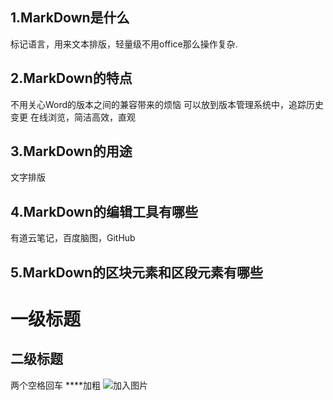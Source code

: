 ## 1.MarkDown是什么
标记语言，用来文本排版，轻量级不用office那么操作复杂.
## 2.MarkDown的特点
不用关心Word的版本之间的兼容带来的烦恼
可以放到版本管理系统中，追踪历史变更
在线浏览，简洁高效，直观
## 3.MarkDown的用途
文字排版
##	4.MarkDown的编辑工具有哪些
有道云笔记，百度脑图，GitHub
##	5.MarkDown的区块元素和区段元素有哪些


# 一级标题
## 二级标题
两个空格回车
****加粗
![](url)加入图片
